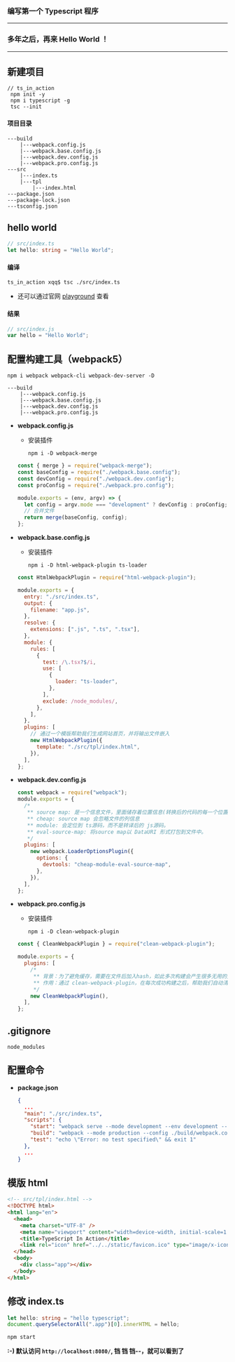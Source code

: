 ### 编写第一个 Typescript 程序

---
### 多年之后，再来 Hello World ！
---

## 新建项目 

```
// ts_in_action
 npm init -y
 npm i typescript -g
 tsc --init
```
#### 项目目录
```
---build
    |---webpack.config.js
    |---webpack.base.config.js
    |---webpack.dev.config.js
    |---webpack.pro.config.js
---src
    |---index.ts
    |---tpl
        |---index.html
---package.json
---package-lock.json
---tsconfig.json
```

## hello world

```ts
// src/index.ts
let hello: string = "Hello World";
```

#### 编译

```
ts_in_action xqq$ tsc ./src/index.ts
```

- 还可以通过官网 [playground](https://www.typescriptlang.org/play?#code/FAAhQ) 查看

#### 结果

```js
// src/index.js
var hello = "Hello World";
```


## 配置构建工具（webpack5）

```
npm i webpack webpack-cli webpack-dev-server -D
```

```
---build
    |---webpack.config.js
    |---webpack.base.config.js
    |---webpack.dev.config.js
    |---webpack.pro.config.js
```

- **webpack.config.js**
     -  安装插件
    
        ```
        npm i -D webpack-merge
        ```
    
    ```js
    const { merge } = require("webpack-merge");
    const baseConfig = require("./webpack.base.config");
    const devConfig = require("./webpack.dev.config");
    const proConfig = require("./webpack.pro.config");

    module.exports = (env, argv) => {
      let config = argv.mode === "development" ? devConfig : proConfig;
      // 合并文件
      return merge(baseConfig, config);
    };
    ```

- **webpack.base.config.js**
    -  安装插件
    
        ```
        npm i -D html-webpack-plugin ts-loader
        ```
    
    ```js
    const HtmlWebpackPlugin = require("html-webpack-plugin");

    module.exports = {
      entry: "./src/index.ts",
      output: {
        filename: "app.js",
      },
      resolve: {
        extensions: [".js", ".ts", ".tsx"],
      },
      module: {
        rules: [
          {
            test: /\.tsx?$/i,
            use: [
              {
                loader: "ts-loader",
              },
            ],
            exclude: /node_modules/,
          },
        ],
      },
      plugins: [
        // 通过一个模版帮助我们生成网站首页，并将输出文件嵌入
        new HtmlWebpackPlugin({
          template: "./src/tpl/index.html",
        }),
      ],
    };
    ```

- **webpack.dev.config.js**

    ```js
    const webpack = require("webpack");
    module.exports = {
      /*
       ** source map: 是一个信息文件，里面储存着位置信息(转换后的代码的每一个位置，所对应的转换前的位置)。
       ** cheap: source map 会忽略文件的列信息
       ** module: 会定位到 ts源码，而不是转译后的 js源码。
       ** eval-source-map: 将source map以 DataURI 形式打包到文件中。
       */
      plugins: [
        new webpack.LoaderOptionsPlugin({
          options: {
            devtools: "cheap-module-eval-source-map",
          },
        }),
      ],
    };
    ```

- **webpack.pro.config.js**
    - 安装插件
        ```
        npm i -D clean-webpack-plugin
        ```
    ```js
    const { CleanWebpackPlugin } = require("clean-webpack-plugin");

    module.exports = {
      plugins: [
        /*
         ** 背景：为了避免缓存，需要在文件后加入hash，如此多次构建会产生很多无用的文件
         ** 作用：通过 clean-webpack-plugin，在每次成功构建之后，帮助我们自动清空dist目录
         */
        new CleanWebpackPlugin(),
      ],
    };
    ```
## .gitignore
```
node_modules
```
## 配置命令

- **package.json**

  ```json
  {
    ...
    "main": "./src/index.ts",
    "scripts": {
      "start": "webpack serve --mode development --env development --config ./build/webpack.config.js",
      "build": "webpack --mode production --config ./build/webpack.config.js",
      "test": "echo \"Error: no test specified\" && exit 1"
    },
    ...
  }
  ```
## 模版 html

```html
<!-- src/tpl/index.html -->
<!DOCTYPE html>
<html lang="en">
  <head>
    <meta charset="UTF-8" />
    <meta name="viewport" content="width=device-width, initial-scale=1.0" />
    <title>TypeScript In Action</title>
    <link rel="icon" href="../../static/favicon.ico" type="image/x-icon" />
  </head>
  <body>
    <div class="app"></div>
  </body>
</html>
```
## 修改 index.ts

```ts
let hello: string = "hello typescript";
document.querySelectorAll(".app")[0].innerHTML = hello;
```

```
npm start
```

**:-) 默认访问 `http://localhost:8080/`, 铛 铛 铛--，就可以看到了**